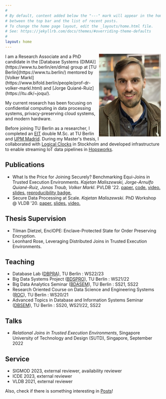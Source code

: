 ```yaml
---
#
# By default, content added below the "---" mark will appear in the home page
# between the top bar and the list of recent posts.
# To change the home page layout, edit the _layouts/home.html file.
# See: https://jekyllrb.com/docs/themes/#overriding-theme-defaults
#
layout: home
---
```


<img align="right" src="./assets/portrait.jpg" width="200">
I am a Research Associate and a PhD candidate in the [Database Systems (DIMA)](https://www.tu.berlin/en/dima) group at [TU Berlin](https://www.tu.berlin/) mentored by [Volker Markl](https://www.bifold.berlin/people/prof-dr-volker-markl.html) and [Jorge Quiané-Ruiz](https://itu.dk/~joqu/). 

My current research has been focusing on confidential computing in data processing systems, privacy-preserving cloud systems, and modern hardware.

Before joining TU Berlin as a researcher, I completed an [EIT](https://www.eitdigital.eu/) double M.Sc. at TU Berlin and [UPM Madrid](https://www.upm.es/). During my Master's thesis, I collaborated with [Logical Clocks](https://logicalclocks.com) in Stockholm and developed infrastructure to enable streaming IoT data pipelines in [Hopsworks](https://www.hopsworks.ai/).

## Publications
* What Is the Price for Joining Securely? Benchmarking Equi-Joins in Trusted Execution Environments. *Kajetan Maliszewski, Jorge-Arnulfo Quiané-Ruiz, Jonas Traub, Volker Markl*. PVLDB '22. [paper.](https://vldb.org/pvldb/vol15/p659-maliszewski.pdf) [code.](https://github.com/agora-ecosystem/tee-bench) [video.](https://www.youtube.com/watch?v=fx3TLVXXdyo) [slides.](https://www.slideshare.net/Kajetan4/what-is-the-price-of-joining-securely-benchmarking-equijoins-in-trusted-execution-environments) [reproducibility badge.](https://www.tu.berlin/en/dima/news-details/ein-artikel-von-dima-forschern-wurde-mit-dem-vldb-reproducibility-badge-ausgezeichnet)
* Secure Data Processing at Scale. *Kajetan Maliszewski*. PhD Workshop @ VLDB '20. [paper.](http://ceur-ws.org/Vol-2652/paper07.pdf) [slides.](https://kai-chi.github.io/assets/2020_phd_vldb_slides.pdf) [video.](https://www.youtube.com/watch?v=wSNN64zvSFA)

## Thesis Supervision
* Tilman Dietzel, EnclOPE: Enclave-Protected State for Order Preserving Encryption.
* Leonhard Rose, Leveraging Distributed Joins in Trusted Execution Environments.

## Teaching
* Database Lab ([DBPRA](https://moseskonto.tu-berlin.de/moses/modultransfersystem/bolognamodule/beschreibung/anzeigen.html?nummer=40400&version=8&sprache=2)), TU Berlin : WS22/23
* Big Data Systems Project ([BDSPRO](https://moseskonto.tu-berlin.de/moses/modultransfersystem/bolognamodule/beschreibung/anzeigen.html?nummer=40494&version=7&sprache=2)), TU Berlin : WS21/22
* Big Data Analytics Seminar ([BDASEM](https://moseskonto.tu-berlin.de/moses/modultransfersystem/bolognamodule/beschreibung/anzeigen.html?nummer=40353&version=9&sprache=2)), TU Berlin  : SS21, SS22
* Research Oriented Course on Data Science and Engineering Systems ([ROC](https://moseskonto.tu-berlin.de/moses/modultransfersystem/bolognamodule/beschreibung/anzeigen.html?nummer=40968&version=5&sprache=2)), TU Berlin : WS20/21
* Advanced Topics in Database and Information Systems Seminar ([DBSEM](https://moseskonto.tu-berlin.de/moses/modultransfersystem/bolognamodule/beschreibung/anzeigen.html?nummer=40402&version=8&sprache=2)), TU Berlin : SS20, WS21/22, SS22

## Talks
* *Relational Joins in Trusted Execution Environments*, Singapore University of Technology and Design (SUTD), Singapore, September 2022

## Service
* SIGMOD 2023, external reviewer, availability reviewer
* ICDE 2023, external reviewer
* VLDB 2021, external reviewer

Also, check if there is something interesting in [Posts](/posts)!

